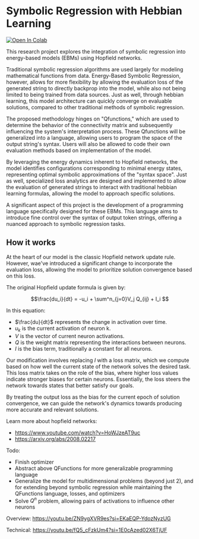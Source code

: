 # Symbolic Regression with Hebbian Learning

[![Open In Colab](https://colab.research.google.com/assets/colab-badge.svg)](https://colab.research.google.com/github/kilometersvi/EnergySymbolicRegression/blob/main/src/energysymbolicregression/notebooks/math.ipynb)

This research project explores the integration of symbolic regression into energy-based models (EBMs) using Hopfield networks. 

Traditional symbolic regression algorithms are used largely for modeling mathematical functions from data. Energy-Based Symbolic Regression, however, allows for more flexibility by allowing the evaluation loss of the generated string to directly backprop into the model, while also not being limited to being trained from data sources. Just as well, through hebbian learning, this  model architecture can quickly converge on evaluable solutions, compared to other traditional methods of symbolic regression.

The proposed methodology hinges on "Qfunctions," which are used to determine the behavior of the connectivity matrix and subsequently influencing the system's interpretation process. These Qfunctions will be generalized into a language, allowing users to program the space of the output string's syntax. Users will also be allowed to code their own evaluation methods based on implementation of the model.

By leveraging the energy dynamics inherent to Hopfield networks, the model identifies configurations corresponding to minimal energy states, representing optimal symbolic approximations of the "syntax space". Just as well, specialized loss analytics are designed and implemented to allow the evaluation of generated strings to interact with traditional hebbian learning formulas, allowing the model to approach specific solutions. 

A significant aspect of this project is the development of a programming language specifically designed for these EBMs. This language aims to introduce fine control over the syntax of output token strings, offering a nuanced approach to symbolic regression tasks. 

## How it works

At the heart of our model is the classic Hopfield network update rule. However, wae've introduced a significant change to incorporate the evaluation loss, allowing the model to prioritize solution convergence based on this loss.

The original Hopfield update formula is given by:

$$\frac{du_i}{dt} = -u_i + \sum^n_{j=0}V_j Q_{ij} + I_i $$

In this equation:
- $\frac{du}{dt}$ represents the change in activation over time.
- $u_k$ is the current activation of neuron k.
- $V$ is the vector of current neuron activations.
- $Q$ is the weight matrix representing the interactions between neurons.
- $I$ is the bias term, traditionally a constant for all neurons.

Our modification involves replacing $I$ with a loss matrix, which we compute based on how well the current state of the network solves the desired task. This loss matrix takes on the role of the bias, where higher loss values indicate stronger biases for certain neurons. Essentially, the loss steers the network towards states that better satisfy our goals.

By treating the output loss as the bias for the current epoch of solution convergence, we can guide the network's dynamics towards producing more accurate and relevant solutions. 


Learn more about hopfield networks: 
- https://www.youtube.com/watch?v=HoWJzeAT9uc
- https://arxiv.org/abs/2008.02217


Todo:
- Finish optimizer
- Abstract above QFunctions for more generalizable programming language
- Generalize the model for multidimensional problems (beyond just 2), and for extending beyond symbolic regression while maintaining the QFunctions language, losses, and optimizers
- Solve $Q^n$ problem, allowing pairs of activations to influence other neurons 

Overview:
https://youtu.be/ZN9ygXVR9es?si=EKaEQP-YdozNyzUG

Technical:
https://youtu.be/fQ5_cFzkUm4?si=1E0cAzed02X6TjUF
